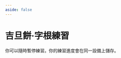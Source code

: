 ```yaml
---
aside: false
---
```

# 吉旦餅·字根練習

你可以隨時暫停練習。你的練習進度會在同一設備上儲存。

<script setup>
import Train from "@/train/ZigenTrain.vue"
</script>
<div class="zigen-font">
<Train name="wafel" zigenUrl="/zigen-wafel.csv" :range="[0,]" mode='both' />
</div>
